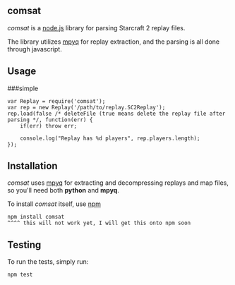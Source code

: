 ## comsat
_comsat_ is a [node.js](http://nodejs.org) library for parsing Starcraft 2 replay files.

The library utilizes [mpyq](https://github.com/iamteem/mpyq) for replay extraction, and the parsing is all done through javascript.

## Usage

###simple

    var Replay = require('comsat');
    var rep = new Replay('/path/to/replay.SC2Replay');
    rep.load(false /* deleteFile (true means delete the replay file after parsing */, function(err) {
        if(err) throw err;

        console.log("Replay has %d players", rep.players.length);
    });

## Installation
_comsat_ uses [mpyq](https://github.com/iamteem/mpyq) for extracting and decompressing replays and map files, so you'll need both **python** and **mpyq**.

To install _comsat_ itself, use [npm](http://npmjs.org/)

    npm install comsat
    ^^^^ this will not work yet, I will get this onto npm soon

## Testing
To run the tests, simply run:

    npm test
